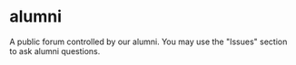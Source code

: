 alumni
======

A public forum controlled by our alumni. You may use the "Issues" section to ask alumni questions.
